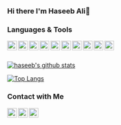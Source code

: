### Hi there I'm Haseeb Ali👋

<!--
**haseebalisajid/haseebalisajid** is a ✨ _special_ ✨ repository because its `README.md` (this file) appears on your GitHub profile.

- 🙋‍♂️ I'm currently a member of DSC at my Campus.
- 💻 The tech I'm interested in is MERN Stack.
- 💻 I also provide solutions at Front End Mentor.
- 💬 Ask me about Web.
- 🎮 I love to play video games (Fifa,Dota 2)
-->
### Languages & Tools

<img align="left" alt="haseebalisajid | React" width=22px src="https://cdn.jsdelivr.net/npm/simple-icons@v3/icons/react.svg">
<img align="left" alt="haseebalisajid | Redux" width=22px src="https://cdn.jsdelivr.net/npm/simple-icons@v3/icons/redux.svg">
<img align="left" alt="haseebalisajid | Javascript" width=22px src="https://cdn.jsdelivr.net/npm/simple-icons@v3/icons/javascript.svg">
<img align="left" alt="haseebalisajid | Firebase" width=22px src="https://cdn.jsdelivr.net/npm/simple-icons@v3/icons/firebase.svg">
<img align="left" alt="haseebalisajid | VS Code" width=22px src="https://cdn.jsdelivr.net/npm/simple-icons@v3/icons/visualstudio.svg">
<img align="left" alt="haseebalisajid | HTML5" width=22px src="https://cdn.jsdelivr.net/npm/simple-icons@v3/icons/html5.svg">
<img align="left" alt="haseebalisajid | CSS" width=22px src="https://cdn.jsdelivr.net/npm/simple-icons@v3/icons/css3.svg">
<img align="left" alt="haseebalisajid | Boostrap" width=22px src="https://cdn.jsdelivr.net/npm/simple-icons@v3/icons/bootstrap.svg">
<img align="left" alt="haseebalisajid | JQuery" width=22px src="https://cdn.jsdelivr.net/npm/simple-icons@v3/icons/jquery.svg">
<img align="left" alt="haseebalisajid | Adobe XD" width=22px src="https://cdn.jsdelivr.net/npm/simple-icons@v3/icons/adobexd.svg">


<br>
<br>

[![haseeb's github stats](https://github-readme-stats.vercel.app/api?username=haseebalisajid)](https://github.com/haseebalisajid/github-readme-stats)

[![Top Langs](https://github-readme-stats.vercel.app/api/top-langs/?username=haseebalisajid)](https://github.com/haseebalisajid/github-readme-stats)

### Contact with Me

[<img align="left" alt="haseebalisajid | Facebook" width=22px src="https://cdn.jsdelivr.net/npm/simple-icons@v3/icons/facebook.svg">][facebook]
[<img align="left" alt="haseebalisajid | Twitter" width=22px src="https://cdn.jsdelivr.net/npm/simple-icons@v3/icons/twitter.svg">][twitter]
[<img align="left" alt="haseebalisajid | LinkedIn" width=22px src="https://cdn.jsdelivr.net/npm/simple-icons@v3/icons/linkedin.svg">][linkedin]


[twitter]: https://twitter.com/iam_haseebali
[linkedin]: https://www.linkedin.com/in/haseeb-ali-720531149/
[facebook]: https://www.facebook.com/CBthecomputerguy/
